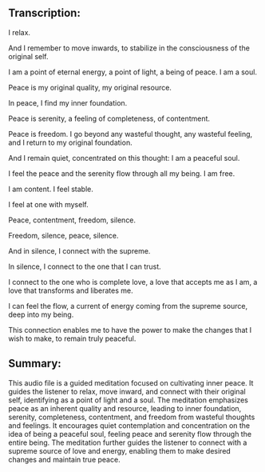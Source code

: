## Transcription:

I relax.

And I remember to move inwards, to stabilize in the consciousness of the original self.

I am a point of eternal energy, a point of light, a being of peace. I am a soul.

Peace is my original quality, my original resource.

In peace, I find my inner foundation.

Peace is serenity, a feeling of completeness, of contentment.

Peace is freedom. I go beyond any wasteful thought, any wasteful feeling, and I return to my original foundation.

And I remain quiet, concentrated on this thought: I am a peaceful soul.

I feel the peace and the serenity flow through all my being. I am free.

I am content. I feel stable.

I feel at one with myself.

Peace, contentment, freedom, silence.

Freedom, silence, peace, silence.

And in silence, I connect with the supreme.

In silence, I connect to the one that I can trust.

I connect to the one who is complete love, a love that accepts me as I am, a love that transforms and liberates me.

I can feel the flow, a current of energy coming from the supreme source, deep into my being.

This connection enables me to have the power to make the changes that I wish to make, to remain truly peaceful.

## Summary:

This audio file is a guided meditation focused on cultivating inner peace. It guides the listener to relax, move inward, and connect with their original self, identifying as a point of light and a soul. The meditation emphasizes peace as an inherent quality and resource, leading to inner foundation, serenity, completeness, contentment, and freedom from wasteful thoughts and feelings. It encourages quiet contemplation and concentration on the idea of being a peaceful soul, feeling peace and serenity flow through the entire being. The meditation further guides the listener to connect with a supreme source of love and energy, enabling them to make desired changes and maintain true peace.

